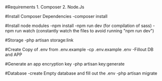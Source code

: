 #Requirements
    1. Composer
    2. Node.Js

#Install Composer Dependencies
    -composer install

#Install node modules
    -npm install
    -npm run dev (for compilation of sass)
    -npm run watch (constantly watch the files to avoid running "npm run dev")

#Storage
    -php artisan storage:link
    
#Create Copy of .env from .env.example
    -cp .env.example .env
    -Fillout DB and APP
 
#Generate an app encryption key
    -php artisan key:generate

#Database
    -create Empty database and fill out the .env
    -php artisan migrate
